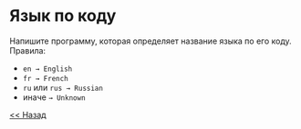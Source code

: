 # Язык по коду

Напишите программу, которая определяет название языка по его коду. Правила:

* `en → English`
* `fr → French`
* `ru` или `rus → Russian`
* иначе `→ Unknown`

[<< Назад](../switch.md)